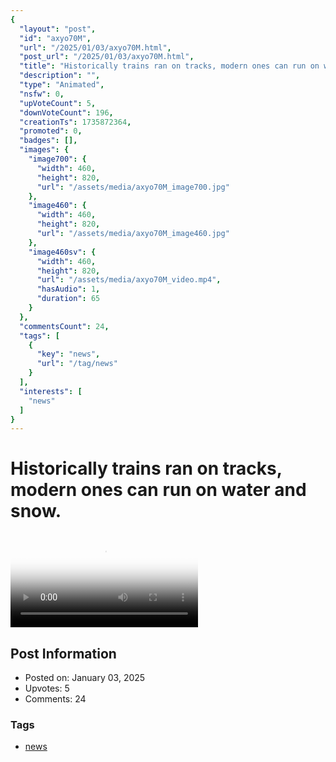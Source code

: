 ```yaml
---
{
  "layout": "post",
  "id": "axyo70M",
  "url": "/2025/01/03/axyo70M.html",
  "post_url": "/2025/01/03/axyo70M.html",
  "title": "Historically trains ran on tracks, modern ones can run on water and snow.",
  "description": "",
  "type": "Animated",
  "nsfw": 0,
  "upVoteCount": 5,
  "downVoteCount": 196,
  "creationTs": 1735872364,
  "promoted": 0,
  "badges": [],
  "images": {
    "image700": {
      "width": 460,
      "height": 820,
      "url": "/assets/media/axyo70M_image700.jpg"
    },
    "image460": {
      "width": 460,
      "height": 820,
      "url": "/assets/media/axyo70M_image460.jpg"
    },
    "image460sv": {
      "width": 460,
      "height": 820,
      "url": "/assets/media/axyo70M_video.mp4",
      "hasAudio": 1,
      "duration": 65
    }
  },
  "commentsCount": 24,
  "tags": [
    {
      "key": "news",
      "url": "/tag/news"
    }
  ],
  "interests": [
    "news"
  ]
}
---
```


# Historically trains ran on tracks, modern ones can run on water and snow.

<video controls playsinline loop poster="/assets/media/axyo70M_image460.jpg">
  <source src="/assets/media/axyo70M_video.mp4" type="video/mp4">
  Your browser does not support the video tag.
</video>

## Post Information

- Posted on: January 03, 2025
- Upvotes: 5
- Comments: 24

### Tags

- [news](/tag/news)
